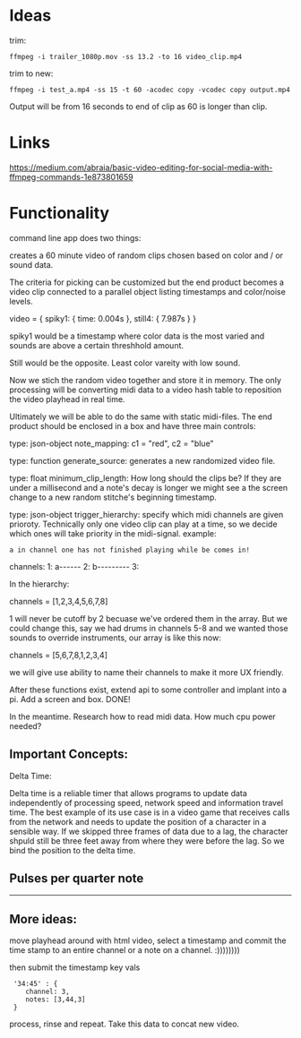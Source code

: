 # Ideas

trim:

`ffmpeg -i trailer_1080p.mov -ss 13.2 -to 16 video_clip.mp4`

trim to new:

`ffmpeg -i test_a.mp4 -ss 15 -t 60 -acodec copy -vcodec copy output.mp4`

Output will be from 16 seconds to end of clip as 60 is longer than clip.


# Links 

https://medium.com/abraia/basic-video-editing-for-social-media-with-ffmpeg-commands-1e873801659







# Functionality 

command line app does two things:

creates a 60 minute video of random clips chosen based on color and / or  sound data.

The criteria for picking can be customized but the end product becomes a video clip connected to a parallel object listing timestamps and color/noise levels.

video = {
    spiky1: {
        time: 0.004s
    },
    still4: {
        7.987s
    }
}

spiky1 would be a timestamp where color data is the most varied and sounds are above a certain threshhold amount. 

Still would be the opposite. Least color vareity with low sound. 

Now we stich the random video together and store it in memory. The only processing will be converting midi data to a video hash table to reposition the video playhead in real time. 

Ultimately we will be able to do the same with static midi-files. The end product should be enclosed in a box and have three main controls:


type: json-object
note_mapping: c1 = "red", c2 = "blue"


type: function
generate_source: generates a new randomized video file. 


type: float
minimum_clip_length: How long should the clips be? If they are under a millisecond and a note's decay is longer we might see a the screen change to a new random stitche's beginning timestamp.

type: json-object
trigger_hierarchy: specify which midi channels are given prioroty. Technically only one video clip can play at a time, so we decide which ones will take priority in the midi-signal. example:

    a in channel one has not finished playing while be comes in!

  channels:
  1:  a------
  2:   b--------- 
  3:    


In the hierarchy: 

channels = [1,2,3,4,5,6,7,8]

1 will never be cutoff by 2 becuase we've ordered them in the array. But we could change this, say we had drums in channels 5-8 and we wanted those sounds to override instruments, our array is like this now:

channels = [5,6,7,8,1,2,3,4]

we will give use ability to name their channels to make it more UX friendly. 


After these functions exist, extend api to some controller and implant into a pi. Add a screen and box. DONE! 

In the meantime. Research how to read midi data. How much cpu power needed? 


## Important Concepts:

Delta Time:

Delta time is a reliable timer that allows programs to update data independently of processing speed, network speed and information travel time. The best example of its use case is in a video game that receives calls from the network and needs to update the position of a character in a sensible way. If we skipped three frames of data due to a lag, the character shpuld still be three feet away from where they were before the lag. So we bind the position to the delta time. 

## Pulses per quarter note 

----



## More ideas:

move playhead around with html video, select a timestamp and commit the time stamp to an entire channel or a note on a channel. :))))))))

then submit the timestamp key vals

```
 '34:45' : {
    channel: 3,
    notes: [3,44,3]
 }

```

process, rinse and repeat. Take this data to concat new video. 
